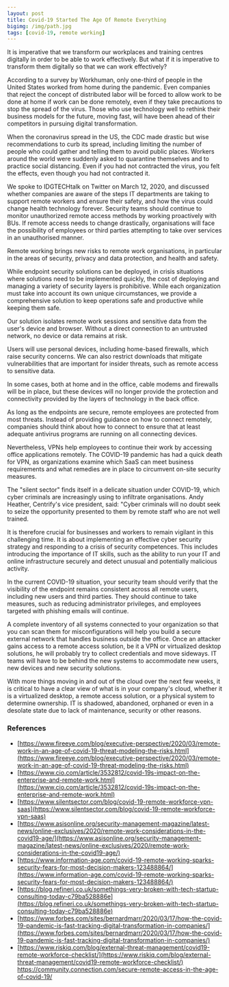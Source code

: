 ```yaml
---
layout: post
title: Covid-19 Started The Age Of Remote Everything
bigimg: /img/path.jpg
tags: [covid-19, remote working]
---
```

It is imperative that we transform our workplaces and training centres digitally in order to be able to work effectively. But what if it is imperative to transform them digitally so that we can work effectively? 

According to a survey by Workhuman, only one-third of people in the United States worked from home during the pandemic. Even companies that reject the concept of distributed labor will be forced to allow work to be done at home if work can be done remotely, even if they take precautions to stop the spread of the virus. Those who use technology well to rethink their business models for the future, moving fast, will have been ahead of their competitors in pursuing digital transformation. 

When the coronavirus spread in the US, the CDC made drastic but wise recommendations to curb its spread, including limiting the number of people who could gather and telling them to avoid public places. Workers around the world were suddenly asked to quarantine themselves and to practice social distancing. Even if you had not contracted the virus, you felt the effects, even though you had not contracted it. 

We spoke to IDGTECHtalk on Twitter on March 12, 2020, and discussed whether companies are aware of the steps IT departments are taking to support remote workers and ensure their safety, and how the virus could change health technology forever. Security teams should continue to monitor unauthorized remote access methods by working proactively with BUs. If remote access needs to change drastically, organisations will face the possibility of employees or third parties attempting to take over services in an unauthorised manner. 

Remote working brings new risks to remote work organisations, in particular in the areas of security, privacy and data protection, and health and safety. 

While endpoint security solutions can be deployed, in crisis situations where solutions need to be implemented quickly, the cost of deploying and managing a variety of security layers is prohibitive. While each organization must take into account its own unique circumstances, we provide a comprehensive solution to keep operations safe and productive while keeping them safe. 

Our solution isolates remote work sessions and sensitive data from the user's device and browser. Without a direct connection to an untrusted network, no device or data remains at risk. 

Users will use personal devices, including home-based firewalls, which raise security concerns. We can also restrict downloads that mitigate vulnerabilities that are important for insider threats, such as remote access to sensitive data. 

In some cases, both at home and in the office, cable modems and firewalls will be in place, but these devices will no longer provide the protection and connectivity provided by the layers of technology in the back office. 

As long as the endpoints are secure, remote employees are protected from most threats. Instead of providing guidance on how to connect remotely, companies should think about how to connect to ensure that at least adequate antivirus programs are running on all connecting devices. 

Nevertheless, VPNs help employees to continue their work by accessing office applications remotely. The COVID-19 pandemic has had a quick death for VPN, as organizations examine which SaaS can meet business requirements and what remedies are in place to circumvent on-site security measures. 

The "silent sector" finds itself in a delicate situation under COVID-19, which cyber criminals are increasingly using to infiltrate organisations. Andy Heather, Centrify's vice president, said: "Cyber criminals will no doubt seek to seize the opportunity presented to them by remote staff who are not well trained. 

It is therefore crucial for businesses and workers to remain vigilant in this challenging time. It is about implementing an effective cyber security strategy and responding to a crisis of security competences. This includes introducing the importance of IT skills, such as the ability to run your IT and online infrastructure securely and detect unusual and potentially malicious activity. 

In the current COVID-19 situation, your security team should verify that the visibility of the endpoint remains consistent across all remote users, including new users and third parties. They should continue to take measures, such as reducing administrator privileges, and employees targeted with phishing emails will continue. 

A complete inventory of all systems connected to your organization so that you can scan them for misconfigurations will help you build a secure external network that handles business outside the office. Once an attacker gains access to a remote access solution, be it a VPN or virtualized desktop solutions, he will probably try to collect credentials and move sideways. IT teams will have to be behind the new systems to accommodate new users, new devices and new security solutions. 

With more things moving in and out of the cloud over the next few weeks, it is critical to have a clear view of what is in your company's cloud, whether it is a virtualized desktop, a remote access solution, or a physical system to determine ownership. IT is shadowed, abandoned, orphaned or even in a desolate state due to lack of maintenance, security or other reasons. 

### References

* [https://www.fireeye.com/blog/executive-perspective/2020/03/remote-work-in-an-age-of-covid-19-threat-modeling-the-risks.html](https://www.fireeye.com/blog/executive-perspective/2020/03/remote-work-in-an-age-of-covid-19-threat-modeling-the-risks.html)
* [https://www.cio.com/article/3532812/covid-19s-impact-on-the-enterprise-and-remote-work.html](https://www.cio.com/article/3532812/covid-19s-impact-on-the-enterprise-and-remote-work.html)
* [https://www.silentsector.com/blog/covid-19-remote-workforce-vpn-saas](https://www.silentsector.com/blog/covid-19-remote-workforce-vpn-saas)
* [https://www.asisonline.org/security-management-magazine/latest-news/online-exclusives/2020/remote-work-considerations-in-the-covid19-age/](https://www.asisonline.org/security-management-magazine/latest-news/online-exclusives/2020/remote-work-considerations-in-the-covid19-age/)
* [https://www.information-age.com/covid-19-remote-working-sparks-security-fears-for-most-decision-makers-123488864/](https://www.information-age.com/covid-19-remote-working-sparks-security-fears-for-most-decision-makers-123488864/)
* [https://blog.refineri.co.uk/somethings-very-broken-with-tech-startup-consulting-today-c79ba528886e](https://blog.refineri.co.uk/somethings-very-broken-with-tech-startup-consulting-today-c79ba528886e)
* [https://www.forbes.com/sites/bernardmarr/2020/03/17/how-the-covid-19-pandemic-is-fast-tracking-digital-transformation-in-companies/](https://www.forbes.com/sites/bernardmarr/2020/03/17/how-the-covid-19-pandemic-is-fast-tracking-digital-transformation-in-companies/)
* [https://www.riskiq.com/blog/external-threat-management/covid19-remote-workforce-checklist/](https://www.riskiq.com/blog/external-threat-management/covid19-remote-workforce-checklist/)
https://community.connection.com/secure-remote-access-in-the-age-of-covid-19/